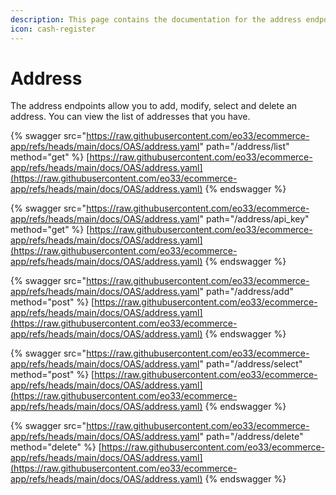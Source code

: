 ```yaml
---
description: This page contains the documentation for the address endpoints.
icon: cash-register
---
```


# Address

The address endpoints allow you to add, modify, select and delete an address. You can view the list of addresses that you have.&#x20;

{% swagger src="https://raw.githubusercontent.com/eo33/ecommerce-app/refs/heads/main/docs/OAS/address.yaml" path="/address/list" method="get" %}
[https://raw.githubusercontent.com/eo33/ecommerce-app/refs/heads/main/docs/OAS/address.yaml](https://raw.githubusercontent.com/eo33/ecommerce-app/refs/heads/main/docs/OAS/address.yaml)
{% endswagger %}

{% swagger src="https://raw.githubusercontent.com/eo33/ecommerce-app/refs/heads/main/docs/OAS/address.yaml" path="/address/api_key" method="get" %}
[https://raw.githubusercontent.com/eo33/ecommerce-app/refs/heads/main/docs/OAS/address.yaml](https://raw.githubusercontent.com/eo33/ecommerce-app/refs/heads/main/docs/OAS/address.yaml)
{% endswagger %}

{% swagger src="https://raw.githubusercontent.com/eo33/ecommerce-app/refs/heads/main/docs/OAS/address.yaml" path="/address/add" method="post" %}
[https://raw.githubusercontent.com/eo33/ecommerce-app/refs/heads/main/docs/OAS/address.yaml](https://raw.githubusercontent.com/eo33/ecommerce-app/refs/heads/main/docs/OAS/address.yaml)
{% endswagger %}

{% swagger src="https://raw.githubusercontent.com/eo33/ecommerce-app/refs/heads/main/docs/OAS/address.yaml" path="/address/select" method="post" %}
[https://raw.githubusercontent.com/eo33/ecommerce-app/refs/heads/main/docs/OAS/address.yaml](https://raw.githubusercontent.com/eo33/ecommerce-app/refs/heads/main/docs/OAS/address.yaml)
{% endswagger %}

{% swagger src="https://raw.githubusercontent.com/eo33/ecommerce-app/refs/heads/main/docs/OAS/address.yaml" path="/address/delete" method="delete" %}
[https://raw.githubusercontent.com/eo33/ecommerce-app/refs/heads/main/docs/OAS/address.yaml](https://raw.githubusercontent.com/eo33/ecommerce-app/refs/heads/main/docs/OAS/address.yaml)
{% endswagger %}
